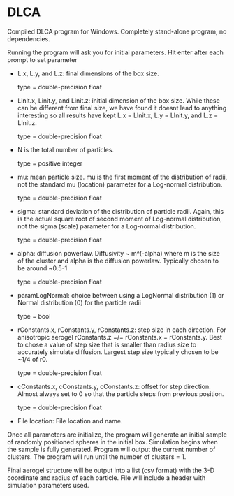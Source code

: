 # DLCA

Compiled DLCA program for Windows. Completely stand-alone program, no dependencies.

Running the program will ask you for initial parameters. Hit enter after each prompt to set parameter

- L.x, L.y, and L.z: final dimensions of the box size. 
    
    type = double-precision float

- Linit.x, Linit.y, and Linit.z: initial dimension of the box size. While these can be different from final size, we have found it doesnt lead to anything interesting so all results have kept L.x = LInit.x, L.y = LInit.y, and L.z = LInit.z.
    
    type = double-precision float

- N is the total number of particles.
    
    type = positive integer
    
- mu: mean particle size. mu is the first moment of the distribution of radii, not the standard mu (location) parameter for a Log-normal distribution.
    
    type = double-precision float
    
- sigma: standard deviation of the distribution of particle radii. Again, this is the actual square root of second moment of Log-normal distribution, not the sigma (scale) parameter for a Log-normal distribution.
    
    type = double-precision float
      
- alpha: diffusion powerlaw. Diffusivity ~ m^(-alpha) where m is the size of the cluster and alpha is the diffusion powerlaw. Typically chosen to be around ~0.5-1
    
    type = double-precision float
    
- paramLogNormal: choice between using a LogNormal distribution (1) or Normal distribution (0) for the particle radii
    
    type = bool 
    
- rConstants.x, rConstants.y, rConstants.z: step size in each direction. For anisotropic aerogel rConstants.z =/= rConstants.x = rConstants.y. Best to chose a value of step size that is smaller than radius size to accurately simulate diffusion. Largest step size typically chosen to be ~1/4 of r0.
   
   type = double-precision float
    
- cConstants.x, cConstants.y, cConstants.z: offset for step direction. Almost always set to 0 so that the particle steps from previous position.
    
    type = double-precision float
    
- File location: File location and name.


Once all parameters are initialize, the program will generate an initial sample of randomly positioned spheres in the initial box. Simulation begins when the sample is fully generated. Program will output the current number of clusters. The program will run until the number of clusters = 1. 

Final aerogel structure will be output into a list (csv format) with the 3-D coordinate and radius of each particle. File will include a header with simulation parameters used. 
